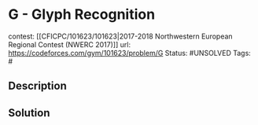 # G - Glyph Recognition

contest: [[CFICPC/101623/101623|2017-2018 Northwestern European Regional Contest (NWERC 2017)]]
url: https://codeforces.com/gym/101623/problem/G
Status: #UNSOLVED
Tags: #

## Description

## Solution

